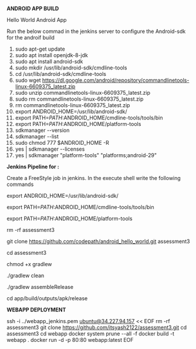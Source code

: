 **ANDROID APP BUILD**

Hello World Android App


Run the below commad in the jenkins server to configure the Android-sdk for the androif build

1. sudo apt-get update
2. sudo apt install openjdk-8-jdk
3. sudo apt install android-sdk
4. sudo mkdir /usr/lib/android-sdk/cmdline-tools
5. cd /usr/lib/android-sdk/cmdline-tools
6. sudo  wget https://dl.google.com/android/repository/commandlinetools-linux-6609375_latest.zip
7. sudo unzip commandlinetools-linux-6609375_latest.zip 
8. sudo rm commandlinetools-linux-6609375_latest.zip  
9. rm commandlinetools-linux-6609375_latest.zip 
10. export ANDROID_HOME=/usr/lib/android-sdk/
11. export PATH=$PATH:$ANDROID_HOME/cmdline-tools/tools/bin
12. export PATH=$PATH:$ANDROID_HOME/platform-tools
13. sdkmanager --version
14. sdkmanager --list
15. sudo chmod 777 $ANDROID_HOME -R
16. yes | sdkmanager --licenses
17.  yes | sdkmanager "platform-tools" "platforms;android-29"


**Jenkins Pipeline for :**

Create a FreeStyle job in jenkins.
In the execute shell write the following commands


export ANDROID_HOME=/usr/lib/android-sdk/

export PATH=$PATH:$ANDROID_HOME/cmdline-tools/tools/bin

export PATH=$PATH:$ANDROID_HOME/platform-tools

rm -rf assessment3

git clone https://github.com/codepath/android_hello_world.git assessment3

cd assessment3

chmod +x gradlew

./gradlew clean

./gradlew assembleRelease

cd app/build/outputs/apk/release


**WEBAPP DEPLOYMENT**



ssh -i ../webapp_jenkins.pem ubuntu@34.227.94.157 << EOF
rm -rf assessment3
git clone https://github.com/itsyash2122/assessment3.git
cd assessment3
cd webapp
docker system prune --all -f
docker build -t webapp .
docker run -d -p 80:80 webapp:latest
EOF
